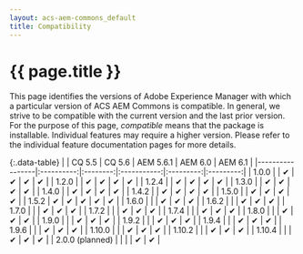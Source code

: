 ```yaml
---
layout: acs-aem-commons_default
title: Compatibility
---
```


# {{ page.title }}

This page identifies the versions of Adobe Experience Manager with which a particular version of ACS AEM Commons is compatible. In general, we strive to be compatible with the current version and the last prior version. For the purpose of this page, _compatible_ means that the package is installable. Individual features may require a higher version. Please refer to the individual feature documentation pages for more details.

    
{:.data-table}
|                 | CQ 5.5     | CQ 5.6   |  AEM 5.6.1  | AEM 6.0   | AEM 6.1   |
|-----------------|:----------:|:--------:|:-----------:|:---------:|:---------:|
| 1.0.0           |            | &#x2714; | &#x2714;    | &#x2714;  | &#x2714;  |
| 1.2.0           |            | &#x2714; | &#x2714;    | &#x2714;  | &#x2714;  |
| 1.2.4           |            | &#x2714; | &#x2714;    | &#x2714;  | &#x2714;  |
| 1.3.0           |            | &#x2714; | &#x2714;    | &#x2714;  | &#x2714;  |
| 1.4.0           |            | &#x2714; | &#x2714;    | &#x2714;  | &#x2714;  |
| 1.4.2           |            | &#x2714; | &#x2714;    | &#x2714;  | &#x2714;  |
| 1.5.0           |            | &#x2714; | &#x2714;    | &#x2714;  | &#x2714;  |
| 1.5.2           | &#x2714;   | &#x2714; | &#x2714;    | &#x2714;  | &#x2714;  |
| 1.6.0           |            |          | &#x2714;    | &#x2714;  | &#x2714;  |
| 1.6.2           |            |          | &#x2714;    | &#x2714;  | &#x2714;  |
| 1.7.0           |            |          | &#x2714;    | &#x2714;  | &#x2714;  |
| 1.7.2           |            |          | &#x2714;    | &#x2714;  | &#x2714;  |
| 1.7.4           |            |          | &#x2714;    | &#x2714;  | &#x2714;  |
| 1.8.0           |            |          | &#x2714;    | &#x2714;  | &#x2714;  |
| 1.9.0           |            |          | &#x2714;    | &#x2714;  | &#x2714;  |
| 1.9.2           |            |          | &#x2714;    | &#x2714;  | &#x2714;  |
| 1.9.4           |            |          | &#x2714;    | &#x2714;  | &#x2714;  |
| 1.9.6           |            |          | &#x2714;    | &#x2714;  | &#x2714;  |
| 1.10.0          |            |          | &#x2714;    | &#x2714;  | &#x2714;  |
| 1.10.2          |            |          | &#x2714;    | &#x2714;  | &#x2714;  |
| 1.10.4          |            |          | &#x2714;    | &#x2714;  | &#x2714;  |
| 2.0.0 (planned) |            |          |             | &#x2714;  | &#x2714;  |
